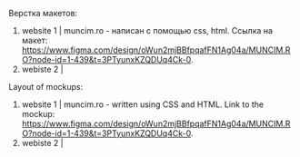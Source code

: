 Верстка макетов:
1. website 1 | muncim.ro - написан с помощью css, html. Ссылка на макет: https://www.figma.com/design/oWun2mjBBfpqafFN1Ag04a/MUNCIM.RO?node-id=1-439&t=3PTyunxKZQDUq4Ck-0. 
2. webiste 2 |

Layout of mockups:
1. website 1 | muncim.ro - written using CSS and HTML. Link to the mockup: https://www.figma.com/design/oWun2mjBBfpqafFN1Ag04a/MUNCIM.RO?node-id=1-439&t=3PTyunxKZQDUq4Ck-0.
2. webiste 2 |
